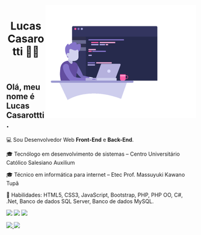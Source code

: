<img src="https://github.com/Lucas-Casarotti/Lucas-Casarotti/blob/main/ilustration.png" min-width="400" max-width="400" width="400" align="right" alt="Lucas Casarotti">
<h1 align="center">Lucas Casarotti 👨‍💻</h1><br>
<h2>Olá, meu nome é Lucas Casarottti.</h2>
<p>💻 Sou Desenvolvedor Web <b>Front-End</b> e <b>Back-End</b>.</p>
<p>🎓 Tecnólogo em desenvolvimento de sistemas – Centro Universitário Católico Salesiano Auxilium</p>
<p>🎓 Técnico em informática para internet – Etec Prof. Massuyuki Kawano Tupã</p> 
<p>🚀 Habilidades: HTML5, CSS3, JavaScript, Bootstrap, PHP, PHP OO, C#, .Net, Banco de dados SQL Server, Banco de dados MySQL.</p>

<p align="left">
  <a href="https://www.linkedin.com/in/lucas-casarotti-655680172/:" alt="Linkedin">
  <img src="https://img.shields.io/badge/-Linkedin-0e76a8?style=for-the-badge&logo=Linkedin&logoColor=white&link=https://www.linkedin.com/in/lucas-casarotti-655680172/" /></a>
  <a href="https://www.instagram.com/lucas_casarotti/" alt="Instagram">
  <img src="https://img.shields.io/badge/-Instagram-DF0174?style=for-the-badge&logo=instagram&logoColor=white&link=https://www.instagram.com/lucas_casarotti/"/></a>
  <a href="https://www.facebook.com/lucas.casarotti.1/" alt="Facebook">
  <img src="https://img.shields.io/badge/-Facebook-3b5998?style=for-the-badge&logo=facebook&logoColor=white&link=https://www.facebook.com/lucas.casarotti.1/"/></a>
</p>  

<div>
  <a href="https://github.com/Lucas-Casarotti">
  <img height="180em" src="https://github-readme-stats.vercel.app/api?username=Lucas-Casarotti&show_icons=true&theme=dark&include_all_commits=true&count_private=true"/>
  <img height="180em" src="https://github-readme-stats.vercel.app/api/top-langs/?username=Lucas-Casarotti&layout=compact&langs_count=7&theme=dark"/>
    
</div>


